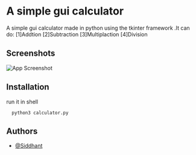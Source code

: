 
# A simple  gui calculator  
A simple gui calculator made in python using the tkinter framework
.It can do:
[1]Addtion
[2]Subtraction 
[3]Multiplaction
[4]Division




## Screenshots

![App Screenshot](https://via.placeholder.com/468x300?text=App+Screenshot+Here)


## Installation

run it in shell

```
  python3 calculator.py
```
    
## Authors

- [@Siddhant ](https://www.github.com/coolsidofficial)

